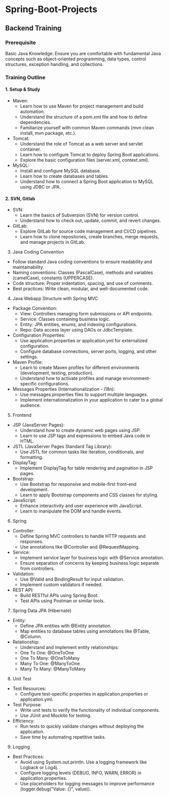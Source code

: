 # Spring-Boot-Projects
## Backend Training
### Prerequisite

Basic Java Knowledge: Ensure you are comfortable with fundamental Java concepts such as object-oriented programming, data types, control structures, exception handling, and collections.

### Training Outline
#### 1. Setup & Study
  - Maven:
    - Learn how to use Maven for project management and build automation.
    - Understand the structure of a pom.xml file and how to define dependencies.
    - Familiarize yourself with common Maven commands (mvn clean install, mvn package, etc.).
  - Tomcat:
    - Understand the role of Tomcat as a web server and servlet container.
    - Learn how to configure Tomcat to deploy Spring Boot applications.
    - Explore the basic configuration files (server.xml, context.xml).
  - MySQL:
    - Install and configure MySQL database.
    - Learn how to create databases and tables.
    - Understand how to connect a Spring Boot application to MySQL using JDBC or JPA.
#### 2. SVN, Gitlab
  - SVN:
    - Learn the basics of Subversion (SVN) for version control.
    - Understand how to check out, update, commit, and revert changes.
  - GitLab:
    - Explore GitLab for source code management and CI/CD pipelines.
    - Learn how to clone repositories, create branches, merge requests, and manage projects in GitLab.
3. Java Coding Convention
  - Follow standard Java coding conventions to ensure readability and maintainability.
  - Naming conventions: Classes (PascalCase), methods and variables (camelCase), constants (UPPERCASE).
  - Code structure: Proper indentation, spacing, and use of comments.
  - Best practices: Write clean, modular, and well-documented code.
4. Java Webapp Structure with Spring MVC
  - Package Convention:
    - View: Controllers managing form submissions or API endpoints.
    - Service: Classes containing business logic.
    - Entity: JPA entities, enums, and indexing configurations.
    - Repo: Data access layer using DAOs or JdbcTemplate.
  - Configuration Properties:
    - Use application.properties or application.yml for externalized configuration.
    - Configure database connections, server ports, logging, and other settings.
  - Maven Profile:
    - Learn to create Maven profiles for different environments (development, testing, production).
    - Understand how to activate profiles and manage environment-specific configurations.
  - Messages Properties (Internationalization - i18n):
    - Use messages.properties files to support multiple languages.
    - Implement internationalization in your application to cater to a global audience.
5. Frontend
  - JSP (JavaServer Pages):
    - Understand how to create dynamic web pages using JSP.
    - Learn to use JSP tags and expressions to embed Java code in HTML.
  - JSTL (JavaServer Pages Standard Tag Library):
    - Use JSTL for common tasks like iteration, conditionals, and formatting.
  - DisplayTag:
    - Implement DisplayTag for table rendering and pagination in JSP pages.
  - Bootstrap:
    - Use Bootstrap for responsive and mobile-first front-end development.
    - Learn to apply Bootstrap components and CSS classes for styling.
  - JavaScript:
    - Enhance interactivity and user experience with JavaScript.
    - Learn to manipulate the DOM and handle events.
6. Spring
  - Controller:
    - Define Spring MVC controllers to handle HTTP requests and responses.
    - Use annotations like @Controller and @RequestMapping.
  - Service:
    - Implement service layer for business logic with @Service annotation.
    - Ensure separation of concerns by keeping business logic separate from controllers.
  - Validation:
    - Use @Valid and BindingResult for input validation.
    - Implement custom validators if needed.
  - REST API:
    - Build RESTful APIs using Spring Boot.
    - Test APIs using Postman or similar tools.
7. Spring Data JPA (Hibernate)
  - Entity:
    - Define JPA entities with @Entity annotation.
    - Map entities to database tables using annotations like @Table, @Column.
  - Relationship:
    - Understand and implement entity relationships:
    - One To One: @OneToOne
    - One To Many: @OneToMany
    - Many To One: @ManyToOne
    - Many To Many: @ManyToMany
8. Unit Test
  - Test Resources:
    - Configure test-specific properties in application.properties or application.yml.
  - Test Purpose:
    - Write unit tests to verify the functionality of individual components.
    - Use JUnit and Mockito for testing.
  - Efficiency:
    - Run tests to quickly validate changes without deploying the application.
    - Save time by automating repetitive tasks.
9. Logging
  - Best Practices:
    - Avoid using System.out.println. Use a logging framework like Logback or Log4j.
    - Configure logging levels (DEBUG, INFO, WARN, ERROR) in application.properties.
    - Use placeholders for logging messages to improve performance (logger.debug("Value: {}", value)).
